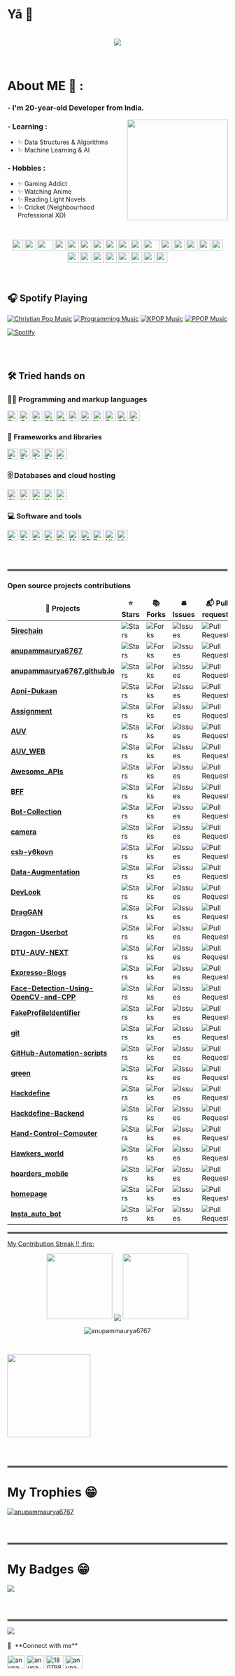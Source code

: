 # Yā 👋
<h1 align="center">
  <a href="https://git.io/typing-svg">
    <img src="https://readme-typing-svg.herokuapp.com/?lines=console.log(%22Bots%2C%20Developer!%22);print(%22Tanjiro%2C%20Kamado!%22);printf(%22Anupam%2C%20Maurya!%22);cout%20%3C%3C%20%22Web%2C%20Developer!%22&center=true&size=27&width=550">
  </a>
</h1>
</br>


# About ME 💬 :

### - I'm 20-year-old  Developer from India.
<img align='right' src="https://media.giphy.com/media/M9gbBd9nbDrOTu1Mqx/giphy.gif" width="230">

### - Learning :
- ✨ Data Structures & Algorithms
- ✨ Machine Learning & AI

### - Hobbies : 
- ✨ Gaming Addict
- ✨ Watching Anime
- ✨ Reading Light Novels
- ✨ Cricket (Neighbourhood Professional XD)

</br>
</br>
<div align="center">
    <img src="https://cultofthepartyparrot.com/parrots/hd/githubparrot.gif" width="25" height="25"/>
    <img src="https://cultofthepartyparrot.com/flags/hd/iranparrot.gif" width="25" height="25"/>
    <img src="https://cultofthepartyparrot.com/parrots/asyncparrot.gif" width="36" height="25"/>
    <img src="https://cultofthepartyparrot.com/parrots/exceptionallyfastparrot.gif" width="25" height="25"/>
    <img src="https://cultofthepartyparrot.com/parrots/hd/60fpsparrot.gif" width="25" height="25"/>
    <img src="https://cultofthepartyparrot.com/parrots/hd/jumpingparrot.gif" width="25" height="25"/>
    <img src="https://cultofthepartyparrot.com/parrots/hd/opensourceparrot.gif" width="25" height="25"/>
    <img src="https://cultofthepartyparrot.com/parrots/hd/dealwithitnowparrot.gif" width="25" height="25"/>
    <img src="https://cultofthepartyparrot.com/parrots/hd/hypnoparrotlight.gif" width="25" height="25"/>
    <img src="https://cultofthepartyparrot.com/parrots/databaseparrot.gif" width="25" height="25"/>
    <img src="https://cultofthepartyparrot.com/parrots/fixparrot.gif" width="36" height="25"/>
    <img src="https://cultofthepartyparrot.com/parrots/hd/laptop_parrot.gif" width="25" height="25"/>
    <img src="https://cultofthepartyparrot.com/parrots/hd/spinningparrot.gif" width="25" height="25"/>
    <img src="https://cultofthepartyparrot.com/parrots/hd/levitationparrot.gif" width="25" height="25"/>
    <img src="https://cultofthepartyparrot.com/parrots/hd/meldparrot.gif" width="25" height="25"/>
    <img src="https://cultofthepartyparrot.com/parrots/slomoparrot.gif" width="25" height="25"/>
    <img src="https://cultofthepartyparrot.com/parrots/hd/moonwalkingparrot.gif" width="25" height="25"/>
    <img src="https://cultofthepartyparrot.com/parrots/hd/stableparrot.gif" width="25" height="25"/>
    <img src="https://cultofthepartyparrot.com/parrots/hd/scienceparrot.gif" width="25" height="25"/>
    <img src="https://cultofthepartyparrot.com/parrots/hd/pirateparrot.gif" width="25" height="25"/>
    <img src="https://cultofthepartyparrot.com/parrots/hd/footballparrot.gif" width="25" height="25"/>
    <img src="https://cultofthepartyparrot.com/parrots/hd/illuminatiparrot.gif" width="25" height="25"/>
    <img src="https://cultofthepartyparrot.com/parrots/hd/hypnoparrotdark.gif" width="25" height="25"/>
    <img src="https://cultofthepartyparrot.com/parrots/hd/mustacheparrot.gif" width="25" height="25"/>
</div>
</br>
</br>

## 🎧 Spotify Playing

[![Christian Pop Music](https://img.shields.io/badge/Christian%20Pop%20Music-%231DB954.svg?&style=flat-square&logo=spotify&logoColor=white)](https://open.spotify.com/playlist/0eufhXK7WPSiiwPcaz3Jq7?si=839465c918394657) [![Programming Music](https://img.shields.io/badge/Programming%20Music-%231DB954.svg?&style=flat-square&logo=spotify&logoColor=white)](https://open.spotify.com/playlist/1FWq5Cu05LmtSHgFEXRnZO?si=FozGJF9nRXq2wTv_JpN2wQ) [![KPOP Music](https://img.shields.io/badge/KPOP%20Music-%231DB954.svg?&style=flat-square&logo=spotify&logoColor=white)](https://open.spotify.com/playlist/2DFExFNWYOwQMZy6wUeCxX?si=s1Ndgj8hTg-r8zLlvRgv1Q) [![PPOP Music](https://img.shields.io/badge/PPOP%20Music-%231DB954.svg?&style=flat-square&logo=spotify&logoColor=white)](https://open.spotify.com/playlist/58bZKfJFpUl2CwWET1QJ3X?si=259YV8_VRS-IKHsFZMmPTQ)

[![Spotify](https://spotify-github-readme.vercel.app/api/spotify)](https://open.spotify.com/collection/tracks)

</br>
</br>

## 🛠️ Tried hands on

### 👨‍💻 Programming and markup languages

<p>
    <a href="https://github.com/search?q=user%3APrince-Mendiratta+language%3Abash"><img alt="Bash" src="https://img.shields.io/badge/Bash-121011.svg?logo=gnu-bash&logoColor=white" height="24"></a>
    <a href="https://github.com/search?q=user%3APrince-Mendiratta+language%3Ac"><img alt="C" src="https://custom-icon-badges.herokuapp.com/badge/C-03599C.svg?logo=c-in-hexagon&logoColor=white" height="24"></a>
    <a href="https://github.com/search?q=user%3APrince-Mendiratta+language%3Acpp"><img alt="C++" src="https://custom-icon-badges.herokuapp.com/badge/C++-9C033A.svg?logo=cpp2&logoColor=white" height="24"></a>
    <a href="https://github.com/search?q=user%3APrince-Mendiratta+language%3Acss"><img alt="CSS" src="https://img.shields.io/badge/CSS-1572B6.svg?logo=css3&logoColor=white" height="24"></a>
    <a href="https://github.com/search?q=user%3APrince-Mendiratta+language%3Ahtml"><img alt="HTML" src="https://img.shields.io/badge/HTML-E34F26.svg?logo=html5&logoColor=white" height="24"></a>
    <a href="https://github.com/search?q=user%3APrince-Mendiratta+language%3Ajavascript"><img alt="JavaScript" src="https://img.shields.io/badge/JavaScript-F7DF1E.svg?logo=javascript&logoColor=black" height="24"></a>
    <a href="https://github.com/search?q=user%3APrince-Mendiratta+language%3Amarkdown"><img alt="Markdown" src="https://img.shields.io/badge/Markdown-000000.svg?logo=markdown&logoColor=white" height="24"></a>
    <a href="https://github.com/search?q=user%3APrince-Mendiratta+language%3Ajavascript"><img alt="Node.js" src="https://img.shields.io/badge/Node.js-43853D.svg?logo=node.js&logoColor=white" height="24"></a>
    <a href="https://github.com/search?q=user%3APrince-Mendiratta+language%3Apython"><img alt="Python" src="https://img.shields.io/badge/Python-14354C.svg?logo=python&logoColor=white" height="24"></a>
    <a href="https://github.com/search?q=user%3APrince-Mendiratta+language%3Asql"><img alt="SQL" src="https://custom-icon-badges.herokuapp.com/badge/SQL-025E8C.svg?logo=database&logoColor=white" height="24"></a>
    <a href="https://github.com/search?q=user%3APrince-Mendiratta+language%3AtypeScript"><img alt="TypeScript" src="https://img.shields.io/badge/TypeScript-007ACC.svg?logo=typescript&logoColor=white" height="24"></a>
</p>

### 🧰 Frameworks and libraries

<p>
    <a href="#"><img alt="Bootstrap" src="https://img.shields.io/badge/Bootstrap-7952B3.svg?logo=bootstrap&logoColor=white" height="24"></a>
    <a href="#"><img alt="Express.js" src="https://img.shields.io/badge/Express.js-404d59.svg?logo=express&logoColor=white" height="24"></a>
        <a href="#"><img alt="Jquery" src="https://img.shields.io/badge/Jquery-7952B3.svg?logo=jquery&logoColor=white" height="24"></a>
    <a href="#"><img alt="React" src="https://img.shields.io/badge/React-20232a.svg?logo=react&logoColor=%2361DAFB" height="24"></a>
    <a href="#"><img alt="VirtualBox" src="https://img.shields.io/badge/VirtualBox-02569B.svg?logo=virtualbox&logoColor=white" height="24"></a>
</p>

### 🗄️ Databases and cloud hosting

<p>
    <a href="#"><img alt="GitHub Pages" src="https://img.shields.io/badge/GitHub%20Pages-327FC7.svg?logo=github&logoColor=white" height="24"></a>
    <a href="#"><img alt="Heroku" src="https://img.shields.io/badge/Heroku-430098.svg?logo=heroku&logoColor=white" height="24"></a>
    <a href="#"><img alt="MongoDB" src ="https://img.shields.io/badge/MongoDB-4ea94b.svg?logo=mongodb&logoColor=white" height="24"></a>
    <a href="#"><img alt="Netlify" src="https://img.shields.io/badge/Netlify-010101.svg?logo=netlify&logoColor=white" height="24"></a>
    <a href="#"><img alt="Vercel" src="https://img.shields.io/badge/Vercel-000000.svg?logo=vercel&logoColor=white" height="24"></a>
</p>

### 💻 Software and tools

<p>
    <a href="#"><img alt="Brave" src="https://img.shields.io/badge/-Brave-FB542B?logo=brave&logoColor=white" height="24"></a>
    <a href="#"><img alt="Codepen" src="https://img.shields.io/badge/Codepen-000000.svg?logo=codepen&logoColor=white" height="24"></a>
    <a href="#"><img alt="Docker" src="https://img.shields.io/badge/-Docker-175DDC?logo=docker& logoColor=white" height="24"></a>
    <a href="#"><img alt="Git" src="https://img.shields.io/badge/Git-F05033.svg?logo=git&logoColor=white" height="24"></a>
    <a href="#"><img alt="Notepadplusplus" src="https://img.shields.io/badge/-Notepad++-grey?logo=notepadplusplus&logoColor=white" height="24"></a>
    <a href="#"><img alt="MailChimp" src="https://img.shields.io/badge/Mailchimp-e0982c.svg?logo=mailchimp&logoColor=black" height="24"></a>
    <a href="#"><img alt="OBS Studio" src="https://img.shields.io/badge/-OBS%20Studio-302E31?logo=obs-studio&logoColor=white" height="24"></a>
    <a href="#"><img alt="Postman" src="https://img.shields.io/badge/Postman-FF6C37?logo=postman&logoColor=white" height="24"></a>
    <a href="#"><img alt="Ubuntu" src="https://img.shields.io/badge/Ubuntu-F37626.svg?logo=ubuntu&logoColor=white" height="24"></a>
    <a href="#"><img alt="Visual Studio Code" src="https://img.shields.io/badge/Visual%20Studio%20Code-0078d7.svg?logo=visual-studio-code&logoColor=white" height="24"></a>
</p>

</br>
</br>
<hr style="border:2px solid gray"> </hr>
<h3>Open source projects contributions</h3>
<table>
      <thead align="center">
        <tr border: none;>
          <td><b>🎁 Projects</b></td>
          <td><b>⭐ Stars</b></td>
          <td><b>📚 Forks</b></td>
          <td><b>🛎 Issues</b></td>
          <td><b>📬 Pull requests</b></td>
        </tr>
      </thead>
      <tbody>
        <tr>
          <td><a href="https://github.com/anupammaurya6767/5irechain"><b>5irechain</b></a></td>
          <td><img alt="Stars" src="https://img.shields.io/github/stars/anupammaurya6767/5irechain?style=flat-square&labelColor=343b41"/></td>
          <td><img alt="Forks" src="https://img.shields.io/github/forks/anupammaurya6767/5irechain?style=flat-square&labelColor=343b41"/></td>
          <td><img alt="Issues" src="https://img.shields.io/github/issues/anupammaurya6767/5irechain?style=flat-square&labelColor=343b41"/></td>
          <td><img alt="Pull Requests" src="https://img.shields.io/github/issues-pr/anupammaurya6767/5irechain?style=flat-square&labelColor=343b41"/></td>
        </tr>
        <tr>
          <td><a href="https://github.com/anupammaurya6767/anupammaurya6767"><b>anupammaurya6767</b></a></td>
          <td><img alt="Stars" src="https://img.shields.io/github/stars/anupammaurya6767/anupammaurya6767?style=flat-square&labelColor=343b41"/></td>
          <td><img alt="Forks" src="https://img.shields.io/github/forks/anupammaurya6767/anupammaurya6767?style=flat-square&labelColor=343b41"/></td>
          <td><img alt="Issues" src="https://img.shields.io/github/issues/anupammaurya6767/anupammaurya6767?style=flat-square&labelColor=343b41"/></td>
          <td><img alt="Pull Requests" src="https://img.shields.io/github/issues-pr/anupammaurya6767/anupammaurya6767?style=flat-square&labelColor=343b41"/></td>
        </tr>
        <tr>
          <td><a href="https://github.com/anupammaurya6767/anupammaurya6767.github.io"><b>anupammaurya6767.github.io</b></a></td>
          <td><img alt="Stars" src="https://img.shields.io/github/stars/anupammaurya6767/anupammaurya6767.github.io?style=flat-square&labelColor=343b41"/></td>
          <td><img alt="Forks" src="https://img.shields.io/github/forks/anupammaurya6767/anupammaurya6767.github.io?style=flat-square&labelColor=343b41"/></td>
          <td><img alt="Issues" src="https://img.shields.io/github/issues/anupammaurya6767/anupammaurya6767.github.io?style=flat-square&labelColor=343b41"/></td>
          <td><img alt="Pull Requests" src="https://img.shields.io/github/issues-pr/anupammaurya6767/anupammaurya6767.github.io?style=flat-square&labelColor=343b41"/></td>
        </tr>
        <tr>
          <td><a href="https://github.com/anupammaurya6767/Apni-Dukaan"><b>Apni-Dukaan</b></a></td>
          <td><img alt="Stars" src="https://img.shields.io/github/stars/anupammaurya6767/Apni-Dukaan?style=flat-square&labelColor=343b41"/></td>
          <td><img alt="Forks" src="https://img.shields.io/github/forks/anupammaurya6767/Apni-Dukaan?style=flat-square&labelColor=343b41"/></td>
          <td><img alt="Issues" src="https://img.shields.io/github/issues/anupammaurya6767/Apni-Dukaan?style=flat-square&labelColor=343b41"/></td>
          <td><img alt="Pull Requests" src="https://img.shields.io/github/issues-pr/anupammaurya6767/Apni-Dukaan?style=flat-square&labelColor=343b41"/></td>
        </tr>
        <tr>
          <td><a href="https://github.com/anupammaurya6767/Assignment"><b>Assignment</b></a></td>
          <td><img alt="Stars" src="https://img.shields.io/github/stars/anupammaurya6767/Assignment?style=flat-square&labelColor=343b41"/></td>
          <td><img alt="Forks" src="https://img.shields.io/github/forks/anupammaurya6767/Assignment?style=flat-square&labelColor=343b41"/></td>
          <td><img alt="Issues" src="https://img.shields.io/github/issues/anupammaurya6767/Assignment?style=flat-square&labelColor=343b41"/></td>
          <td><img alt="Pull Requests" src="https://img.shields.io/github/issues-pr/anupammaurya6767/Assignment?style=flat-square&labelColor=343b41"/></td>
        </tr>
        <tr>
          <td><a href="https://github.com/anupammaurya6767/AUV"><b>AUV</b></a></td>
          <td><img alt="Stars" src="https://img.shields.io/github/stars/anupammaurya6767/AUV?style=flat-square&labelColor=343b41"/></td>
          <td><img alt="Forks" src="https://img.shields.io/github/forks/anupammaurya6767/AUV?style=flat-square&labelColor=343b41"/></td>
          <td><img alt="Issues" src="https://img.shields.io/github/issues/anupammaurya6767/AUV?style=flat-square&labelColor=343b41"/></td>
          <td><img alt="Pull Requests" src="https://img.shields.io/github/issues-pr/anupammaurya6767/AUV?style=flat-square&labelColor=343b41"/></td>
        </tr>
        <tr>
          <td><a href="https://github.com/anupammaurya6767/AUV_WEB"><b>AUV_WEB</b></a></td>
          <td><img alt="Stars" src="https://img.shields.io/github/stars/anupammaurya6767/AUV_WEB?style=flat-square&labelColor=343b41"/></td>
          <td><img alt="Forks" src="https://img.shields.io/github/forks/anupammaurya6767/AUV_WEB?style=flat-square&labelColor=343b41"/></td>
          <td><img alt="Issues" src="https://img.shields.io/github/issues/anupammaurya6767/AUV_WEB?style=flat-square&labelColor=343b41"/></td>
          <td><img alt="Pull Requests" src="https://img.shields.io/github/issues-pr/anupammaurya6767/AUV_WEB?style=flat-square&labelColor=343b41"/></td>
        </tr>
        <tr>
          <td><a href="https://github.com/anupammaurya6767/Awesome_APIs"><b>Awesome_APIs</b></a></td>
          <td><img alt="Stars" src="https://img.shields.io/github/stars/anupammaurya6767/Awesome_APIs?style=flat-square&labelColor=343b41"/></td>
          <td><img alt="Forks" src="https://img.shields.io/github/forks/anupammaurya6767/Awesome_APIs?style=flat-square&labelColor=343b41"/></td>
          <td><img alt="Issues" src="https://img.shields.io/github/issues/anupammaurya6767/Awesome_APIs?style=flat-square&labelColor=343b41"/></td>
          <td><img alt="Pull Requests" src="https://img.shields.io/github/issues-pr/anupammaurya6767/Awesome_APIs?style=flat-square&labelColor=343b41"/></td>
        </tr>
        <tr>
          <td><a href="https://github.com/anupammaurya6767/BFF"><b>BFF</b></a></td>
          <td><img alt="Stars" src="https://img.shields.io/github/stars/anupammaurya6767/BFF?style=flat-square&labelColor=343b41"/></td>
          <td><img alt="Forks" src="https://img.shields.io/github/forks/anupammaurya6767/BFF?style=flat-square&labelColor=343b41"/></td>
          <td><img alt="Issues" src="https://img.shields.io/github/issues/anupammaurya6767/BFF?style=flat-square&labelColor=343b41"/></td>
          <td><img alt="Pull Requests" src="https://img.shields.io/github/issues-pr/anupammaurya6767/BFF?style=flat-square&labelColor=343b41"/></td>
        </tr>
        <tr>
          <td><a href="https://github.com/anupammaurya6767/Bot-Collection"><b>Bot-Collection</b></a></td>
          <td><img alt="Stars" src="https://img.shields.io/github/stars/anupammaurya6767/Bot-Collection?style=flat-square&labelColor=343b41"/></td>
          <td><img alt="Forks" src="https://img.shields.io/github/forks/anupammaurya6767/Bot-Collection?style=flat-square&labelColor=343b41"/></td>
          <td><img alt="Issues" src="https://img.shields.io/github/issues/anupammaurya6767/Bot-Collection?style=flat-square&labelColor=343b41"/></td>
          <td><img alt="Pull Requests" src="https://img.shields.io/github/issues-pr/anupammaurya6767/Bot-Collection?style=flat-square&labelColor=343b41"/></td>
        </tr>
        <tr>
          <td><a href="https://github.com/anupammaurya6767/camera"><b>camera</b></a></td>
          <td><img alt="Stars" src="https://img.shields.io/github/stars/anupammaurya6767/camera?style=flat-square&labelColor=343b41"/></td>
          <td><img alt="Forks" src="https://img.shields.io/github/forks/anupammaurya6767/camera?style=flat-square&labelColor=343b41"/></td>
          <td><img alt="Issues" src="https://img.shields.io/github/issues/anupammaurya6767/camera?style=flat-square&labelColor=343b41"/></td>
          <td><img alt="Pull Requests" src="https://img.shields.io/github/issues-pr/anupammaurya6767/camera?style=flat-square&labelColor=343b41"/></td>
        </tr>
        <tr>
          <td><a href="https://github.com/anupammaurya6767/csb-y6kovn"><b>csb-y6kovn</b></a></td>
          <td><img alt="Stars" src="https://img.shields.io/github/stars/anupammaurya6767/csb-y6kovn?style=flat-square&labelColor=343b41"/></td>
          <td><img alt="Forks" src="https://img.shields.io/github/forks/anupammaurya6767/csb-y6kovn?style=flat-square&labelColor=343b41"/></td>
          <td><img alt="Issues" src="https://img.shields.io/github/issues/anupammaurya6767/csb-y6kovn?style=flat-square&labelColor=343b41"/></td>
          <td><img alt="Pull Requests" src="https://img.shields.io/github/issues-pr/anupammaurya6767/csb-y6kovn?style=flat-square&labelColor=343b41"/></td>
        </tr>
        <tr>
          <td><a href="https://github.com/anupammaurya6767/Data-Augmentation"><b>Data-Augmentation</b></a></td>
          <td><img alt="Stars" src="https://img.shields.io/github/stars/anupammaurya6767/Data-Augmentation?style=flat-square&labelColor=343b41"/></td>
          <td><img alt="Forks" src="https://img.shields.io/github/forks/anupammaurya6767/Data-Augmentation?style=flat-square&labelColor=343b41"/></td>
          <td><img alt="Issues" src="https://img.shields.io/github/issues/anupammaurya6767/Data-Augmentation?style=flat-square&labelColor=343b41"/></td>
          <td><img alt="Pull Requests" src="https://img.shields.io/github/issues-pr/anupammaurya6767/Data-Augmentation?style=flat-square&labelColor=343b41"/></td>
        </tr>
        <tr>
          <td><a href="https://github.com/anupammaurya6767/DevLook"><b>DevLook</b></a></td>
          <td><img alt="Stars" src="https://img.shields.io/github/stars/anupammaurya6767/DevLook?style=flat-square&labelColor=343b41"/></td>
          <td><img alt="Forks" src="https://img.shields.io/github/forks/anupammaurya6767/DevLook?style=flat-square&labelColor=343b41"/></td>
          <td><img alt="Issues" src="https://img.shields.io/github/issues/anupammaurya6767/DevLook?style=flat-square&labelColor=343b41"/></td>
          <td><img alt="Pull Requests" src="https://img.shields.io/github/issues-pr/anupammaurya6767/DevLook?style=flat-square&labelColor=343b41"/></td>
        </tr>
        <tr>
          <td><a href="https://github.com/anupammaurya6767/DragGAN"><b>DragGAN</b></a></td>
          <td><img alt="Stars" src="https://img.shields.io/github/stars/anupammaurya6767/DragGAN?style=flat-square&labelColor=343b41"/></td>
          <td><img alt="Forks" src="https://img.shields.io/github/forks/anupammaurya6767/DragGAN?style=flat-square&labelColor=343b41"/></td>
          <td><img alt="Issues" src="https://img.shields.io/github/issues/anupammaurya6767/DragGAN?style=flat-square&labelColor=343b41"/></td>
          <td><img alt="Pull Requests" src="https://img.shields.io/github/issues-pr/anupammaurya6767/DragGAN?style=flat-square&labelColor=343b41"/></td>
        </tr>
        <tr>
          <td><a href="https://github.com/anupammaurya6767/Dragon-Userbot"><b>Dragon-Userbot</b></a></td>
          <td><img alt="Stars" src="https://img.shields.io/github/stars/anupammaurya6767/Dragon-Userbot?style=flat-square&labelColor=343b41"/></td>
          <td><img alt="Forks" src="https://img.shields.io/github/forks/anupammaurya6767/Dragon-Userbot?style=flat-square&labelColor=343b41"/></td>
          <td><img alt="Issues" src="https://img.shields.io/github/issues/anupammaurya6767/Dragon-Userbot?style=flat-square&labelColor=343b41"/></td>
          <td><img alt="Pull Requests" src="https://img.shields.io/github/issues-pr/anupammaurya6767/Dragon-Userbot?style=flat-square&labelColor=343b41"/></td>
        </tr>
        <tr>
          <td><a href="https://github.com/anupammaurya6767/DTU-AUV-NEXT"><b>DTU-AUV-NEXT</b></a></td>
          <td><img alt="Stars" src="https://img.shields.io/github/stars/anupammaurya6767/DTU-AUV-NEXT?style=flat-square&labelColor=343b41"/></td>
          <td><img alt="Forks" src="https://img.shields.io/github/forks/anupammaurya6767/DTU-AUV-NEXT?style=flat-square&labelColor=343b41"/></td>
          <td><img alt="Issues" src="https://img.shields.io/github/issues/anupammaurya6767/DTU-AUV-NEXT?style=flat-square&labelColor=343b41"/></td>
          <td><img alt="Pull Requests" src="https://img.shields.io/github/issues-pr/anupammaurya6767/DTU-AUV-NEXT?style=flat-square&labelColor=343b41"/></td>
        </tr>
        <tr>
          <td><a href="https://github.com/anupammaurya6767/Expresso-Blogs"><b>Expresso-Blogs</b></a></td>
          <td><img alt="Stars" src="https://img.shields.io/github/stars/anupammaurya6767/Expresso-Blogs?style=flat-square&labelColor=343b41"/></td>
          <td><img alt="Forks" src="https://img.shields.io/github/forks/anupammaurya6767/Expresso-Blogs?style=flat-square&labelColor=343b41"/></td>
          <td><img alt="Issues" src="https://img.shields.io/github/issues/anupammaurya6767/Expresso-Blogs?style=flat-square&labelColor=343b41"/></td>
          <td><img alt="Pull Requests" src="https://img.shields.io/github/issues-pr/anupammaurya6767/Expresso-Blogs?style=flat-square&labelColor=343b41"/></td>
        </tr>
        <tr>
          <td><a href="https://github.com/anupammaurya6767/Face-Detection-Using-OpenCV-and-CPP"><b>Face-Detection-Using-OpenCV-and-CPP</b></a></td>
          <td><img alt="Stars" src="https://img.shields.io/github/stars/anupammaurya6767/Face-Detection-Using-OpenCV-and-CPP?style=flat-square&labelColor=343b41"/></td>
          <td><img alt="Forks" src="https://img.shields.io/github/forks/anupammaurya6767/Face-Detection-Using-OpenCV-and-CPP?style=flat-square&labelColor=343b41"/></td>
          <td><img alt="Issues" src="https://img.shields.io/github/issues/anupammaurya6767/Face-Detection-Using-OpenCV-and-CPP?style=flat-square&labelColor=343b41"/></td>
          <td><img alt="Pull Requests" src="https://img.shields.io/github/issues-pr/anupammaurya6767/Face-Detection-Using-OpenCV-and-CPP?style=flat-square&labelColor=343b41"/></td>
        </tr>
        <tr>
          <td><a href="https://github.com/anupammaurya6767/FakeProfileIdentifier"><b>FakeProfileIdentifier</b></a></td>
          <td><img alt="Stars" src="https://img.shields.io/github/stars/anupammaurya6767/FakeProfileIdentifier?style=flat-square&labelColor=343b41"/></td>
          <td><img alt="Forks" src="https://img.shields.io/github/forks/anupammaurya6767/FakeProfileIdentifier?style=flat-square&labelColor=343b41"/></td>
          <td><img alt="Issues" src="https://img.shields.io/github/issues/anupammaurya6767/FakeProfileIdentifier?style=flat-square&labelColor=343b41"/></td>
          <td><img alt="Pull Requests" src="https://img.shields.io/github/issues-pr/anupammaurya6767/FakeProfileIdentifier?style=flat-square&labelColor=343b41"/></td>
        </tr>
        <tr>
          <td><a href="https://github.com/anupammaurya6767/git"><b>git</b></a></td>
          <td><img alt="Stars" src="https://img.shields.io/github/stars/anupammaurya6767/git?style=flat-square&labelColor=343b41"/></td>
          <td><img alt="Forks" src="https://img.shields.io/github/forks/anupammaurya6767/git?style=flat-square&labelColor=343b41"/></td>
          <td><img alt="Issues" src="https://img.shields.io/github/issues/anupammaurya6767/git?style=flat-square&labelColor=343b41"/></td>
          <td><img alt="Pull Requests" src="https://img.shields.io/github/issues-pr/anupammaurya6767/git?style=flat-square&labelColor=343b41"/></td>
        </tr>
        <tr>
          <td><a href="https://github.com/anupammaurya6767/GitHub-Automation-scripts"><b>GitHub-Automation-scripts</b></a></td>
          <td><img alt="Stars" src="https://img.shields.io/github/stars/anupammaurya6767/GitHub-Automation-scripts?style=flat-square&labelColor=343b41"/></td>
          <td><img alt="Forks" src="https://img.shields.io/github/forks/anupammaurya6767/GitHub-Automation-scripts?style=flat-square&labelColor=343b41"/></td>
          <td><img alt="Issues" src="https://img.shields.io/github/issues/anupammaurya6767/GitHub-Automation-scripts?style=flat-square&labelColor=343b41"/></td>
          <td><img alt="Pull Requests" src="https://img.shields.io/github/issues-pr/anupammaurya6767/GitHub-Automation-scripts?style=flat-square&labelColor=343b41"/></td>
        </tr>
        <tr>
          <td><a href="https://github.com/anupammaurya6767/green"><b>green</b></a></td>
          <td><img alt="Stars" src="https://img.shields.io/github/stars/anupammaurya6767/green?style=flat-square&labelColor=343b41"/></td>
          <td><img alt="Forks" src="https://img.shields.io/github/forks/anupammaurya6767/green?style=flat-square&labelColor=343b41"/></td>
          <td><img alt="Issues" src="https://img.shields.io/github/issues/anupammaurya6767/green?style=flat-square&labelColor=343b41"/></td>
          <td><img alt="Pull Requests" src="https://img.shields.io/github/issues-pr/anupammaurya6767/green?style=flat-square&labelColor=343b41"/></td>
        </tr>
        <tr>
          <td><a href="https://github.com/anupammaurya6767/Hackdefine"><b>Hackdefine</b></a></td>
          <td><img alt="Stars" src="https://img.shields.io/github/stars/anupammaurya6767/Hackdefine?style=flat-square&labelColor=343b41"/></td>
          <td><img alt="Forks" src="https://img.shields.io/github/forks/anupammaurya6767/Hackdefine?style=flat-square&labelColor=343b41"/></td>
          <td><img alt="Issues" src="https://img.shields.io/github/issues/anupammaurya6767/Hackdefine?style=flat-square&labelColor=343b41"/></td>
          <td><img alt="Pull Requests" src="https://img.shields.io/github/issues-pr/anupammaurya6767/Hackdefine?style=flat-square&labelColor=343b41"/></td>
        </tr>
        <tr>
          <td><a href="https://github.com/anupammaurya6767/Hackdefine-Backend"><b>Hackdefine-Backend</b></a></td>
          <td><img alt="Stars" src="https://img.shields.io/github/stars/anupammaurya6767/Hackdefine-Backend?style=flat-square&labelColor=343b41"/></td>
          <td><img alt="Forks" src="https://img.shields.io/github/forks/anupammaurya6767/Hackdefine-Backend?style=flat-square&labelColor=343b41"/></td>
          <td><img alt="Issues" src="https://img.shields.io/github/issues/anupammaurya6767/Hackdefine-Backend?style=flat-square&labelColor=343b41"/></td>
          <td><img alt="Pull Requests" src="https://img.shields.io/github/issues-pr/anupammaurya6767/Hackdefine-Backend?style=flat-square&labelColor=343b41"/></td>
        </tr>
        <tr>
          <td><a href="https://github.com/anupammaurya6767/Hand-Control-Computer"><b>Hand-Control-Computer</b></a></td>
          <td><img alt="Stars" src="https://img.shields.io/github/stars/anupammaurya6767/Hand-Control-Computer?style=flat-square&labelColor=343b41"/></td>
          <td><img alt="Forks" src="https://img.shields.io/github/forks/anupammaurya6767/Hand-Control-Computer?style=flat-square&labelColor=343b41"/></td>
          <td><img alt="Issues" src="https://img.shields.io/github/issues/anupammaurya6767/Hand-Control-Computer?style=flat-square&labelColor=343b41"/></td>
          <td><img alt="Pull Requests" src="https://img.shields.io/github/issues-pr/anupammaurya6767/Hand-Control-Computer?style=flat-square&labelColor=343b41"/></td>
        </tr>
        <tr>
          <td><a href="https://github.com/anupammaurya6767/Hawkers_world"><b>Hawkers_world</b></a></td>
          <td><img alt="Stars" src="https://img.shields.io/github/stars/anupammaurya6767/Hawkers_world?style=flat-square&labelColor=343b41"/></td>
          <td><img alt="Forks" src="https://img.shields.io/github/forks/anupammaurya6767/Hawkers_world?style=flat-square&labelColor=343b41"/></td>
          <td><img alt="Issues" src="https://img.shields.io/github/issues/anupammaurya6767/Hawkers_world?style=flat-square&labelColor=343b41"/></td>
          <td><img alt="Pull Requests" src="https://img.shields.io/github/issues-pr/anupammaurya6767/Hawkers_world?style=flat-square&labelColor=343b41"/></td>
        </tr>
        <tr>
          <td><a href="https://github.com/anupammaurya6767/hoarders_mobile"><b>hoarders_mobile</b></a></td>
          <td><img alt="Stars" src="https://img.shields.io/github/stars/anupammaurya6767/hoarders_mobile?style=flat-square&labelColor=343b41"/></td>
          <td><img alt="Forks" src="https://img.shields.io/github/forks/anupammaurya6767/hoarders_mobile?style=flat-square&labelColor=343b41"/></td>
          <td><img alt="Issues" src="https://img.shields.io/github/issues/anupammaurya6767/hoarders_mobile?style=flat-square&labelColor=343b41"/></td>
          <td><img alt="Pull Requests" src="https://img.shields.io/github/issues-pr/anupammaurya6767/hoarders_mobile?style=flat-square&labelColor=343b41"/></td>
        </tr>
        <tr>
          <td><a href="https://github.com/anupammaurya6767/homepage"><b>homepage</b></a></td>
          <td><img alt="Stars" src="https://img.shields.io/github/stars/anupammaurya6767/homepage?style=flat-square&labelColor=343b41"/></td>
          <td><img alt="Forks" src="https://img.shields.io/github/forks/anupammaurya6767/homepage?style=flat-square&labelColor=343b41"/></td>
          <td><img alt="Issues" src="https://img.shields.io/github/issues/anupammaurya6767/homepage?style=flat-square&labelColor=343b41"/></td>
          <td><img alt="Pull Requests" src="https://img.shields.io/github/issues-pr/anupammaurya6767/homepage?style=flat-square&labelColor=343b41"/></td>
        </tr>
        <tr>
          <td><a href="https://github.com/anupammaurya6767/Insta_auto_bot"><b>Insta_auto_bot</b></a></td>
          <td><img alt="Stars" src="https://img.shields.io/github/stars/anupammaurya6767/Insta_auto_bot?style=flat-square&labelColor=343b41"/></td>
          <td><img alt="Forks" src="https://img.shields.io/github/forks/anupammaurya6767/Insta_auto_bot?style=flat-square&labelColor=343b41"/></td>
          <td><img alt="Issues" src="https://img.shields.io/github/issues/anupammaurya6767/Insta_auto_bot?style=flat-square&labelColor=343b41"/></td>
          <td><img alt="Pull Requests" src="https://img.shields.io/github/issues-pr/anupammaurya6767/Insta_auto_bot?style=flat-square&labelColor=343b41"/></td>
        </tr>
        </tbody>
        </table>
<hr style="border:2px solid gray"> </hr>
<div align="left">
  <a href="https://github.com/anupammaurya6767"
     <h2 align="center">My Contribution Streak !! :fire:</h2>

<p align="center">
   <a>
   <img height="150" width="150" src="https://github.com/kishanrajput23/kishanrajput23/blob/main/images/left.png">
   <img align="center" src="https://github-readme-streak-stats.herokuapp.com/?user=anupammaurya6767&theme=dark&hide_border=true"/>
   <img height="150" width="150" src="https://github.com/kishanrajput23/kishanrajput23/blob/main/images/right.png">
   </a>
</p>
<p align="center"> <img src="https://github-readme-activity-graph.cyclic.app/graph?username=anupammaurya6767&bg_color=FFFFFF&color=000000&line=FF8C00&point=F4C430&hide_border=false" alt="anupammaurya6767" /> </p>
<br>
  <p align="left"><img height="190em" src="https://github-readme-stats.vercel.app/api/top-langs/?username=anupammaurya6767&layout=compact&langs_count=7&theme=dark" />&nbsp; </p>
</div>
  </br>
  </br>
  <hr style="border:2px solid gray"> </hr>
  <h1 align="left">My Trophies 😁</h1>
<p align="left"> <a href="https://github.com/anupammaurya6767"><img src="https://github-profile-trophy.vercel.app/?username=anupammaurya6767" alt="anupammaurya6767"/></a> </p>

</br>
</br>
<hr style="border:2px solid gray"> </hr>
  <h1 align="left">My Badges 😁</h1>
<p align="left"> <a href="https://holopin.io/@tanjirou"><img src="https://holopin.io/api/user/board?user=tanjirou"/></a> </p>

</br>
</br>
  <div>
     
  </div>
  <hr style="border:2px solid gray"> </hr>
<div align="left"><img src="https://github.com/anupammaurya6767/anupammaurya6767/blob/main/github-metrics.svg" /></div>
</br>
🔗 &nbsp;**Connect with me**
<p align="left">
<a href="https://g.dev/noob_koda" target="blank"><img align="center" src="https://cdn.jsdelivr.net/npm/simple-icons@3.0.1/icons/dev-dot-to.svg" alt="anupammaurya6767" height="30" width="40" /></a>
<a href="https://www.linkedin.com/in/anupam-maurya-b9a04a225" target="blank"><img align="center" src="https://raw.githubusercontent.com/rahuldkjain/github-profile-readme-generator/master/src/images/icons/Social/linked-in-alt.svg" alt="anupammaurya6767" height="30" width="40" /></a>
<a href="https://stackoverflow.com/users/18079843/anupam-maurya" target="blank"><img align="center" src="https://raw.githubusercontent.com/rahuldkjain/github-profile-readme-generator/master/src/images/icons/Social/stack-overflow.svg" alt="18079843" height="30" width="40" /></a>
<a href="https://www.instagram.com/tanjiro_0_3/" target="blank"><img align="center" src="https://raw.githubusercontent.com/rahuldkjain/github-profile-readme-generator/master/src/images/icons/Social/instagram.svg" alt="anupammaurya" height="30" width="40" /></a>

